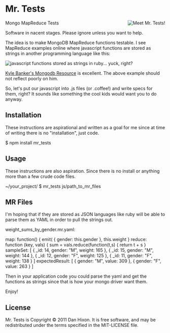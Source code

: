 Mr. Tests
============
<img src="https://danhixon.s3.amazonaws.com/mr-tests.jpg" alt="Meet Mr.
Tests!" style="display:block;float:right" />

Mongo MapReduce Tests

Software in nacent stages. Please ignore unless you want to help.

The idea is to make MongoDB MapReduce functions testable.  I see
MapReduce examples online where javascript functions are stored as
strings in another programming language like this:

![javascript functions stored as strings in ruby... yuck,
right?](https://danhixon.s3.amazonaws.com/js-functions-as-strings-in-ruby.png)

[Kyle Banker's Mongodb Resource](http://kylebanker.com/blog/2009/12/mongodb-map-reduce-basics/)
is excellent. The above example should not reflect poorly on him.

So, let's put our javascript into .js files (or .coffee!) and write
specs for them, right? It sounds like something the cool kids would want
you to do anyway.


Installation
------------

These instructions are aspirational and written as a goal for me since
at time of writing there is no "installation", just code.

$ npm install mr_tests

Usage
-----

These instructions are also aspiration. Since there is no install or
anything more than a few crude code files.

~/your_project/ $ mr_tests js/path_to_mr_files

MR Files
--------

I'm hoping that if they are stored as JSON languages like ruby will be
able to parse them as YAML in order to pull the strings out.

weight_sums_by_gender.mr.yaml:

map: function() { emit( { gender: this.gender }, this.weight }
reduce: function (key, vals) { sum = vals.reduce(function(t,s) { return t + s }
sampleSet: [
      { _id: 14, gender: "M", weight: 165 },
      { _id: 15, gender: "M", weight: 144 },
      { _id: 12, gender: "F", weight: 125 },
      { _id: 11, gender: "F", weight: 138 }
  ]
expectedResult: [
  { gender: "M", value: 309 },
  { gender: "F", value: 263 }
  ]

Then in your application code you could parse the yaml and get the
functions as strings since that is how your mongo driver want them.


Enjoy!

License
-------

Mr. Tests is Copyright © 2011 Dan Hixon. It is free software, and may be redistributed under the terms specified in the MIT-LICENSE file.
